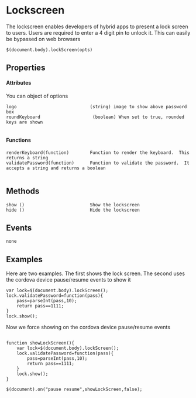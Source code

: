 # Lockscreen

The lockscreen enables developers of hybrid apps to present a lock screen to users.
Users are required to enter a 4 digit pin to unlock it.  This can easily be bypassed
on web browsers

```
$(document.body).lockScreen(opts)
```

## Properties

#### Attributes
You can object of options

```
logo                            (string) image to show above password box
roundKeyboard                    (boolean) When set to true, rounded keys are shown


```

#### Functions

```
renderKeyboard(function)        Function to render the keyboard.  This returns a string
validatePassword(function)      Function to validate the password.  It accepts a string and returns a boolean


```


## Methods
```
show ()                         Show the lockscreen
hide ()                         Hide the lockscreen
```

## Events
```
none
```

## Examples

Here are two examples.  The first shows the lock screen.  The second uses the cordova device pause/resume events to show it

```
var lock=$(document.body).lockScreen();
lock.validatePassword=function(pass){
    pass=parseInt(pass,10);
    return pass==1111;
}
lock.show();
```

Now we force showing on the cordova device pause/resume events

```

function showLockScreen(){
    var lock=$(document.body).lockScreen();
    lock.validatePassword=function(pass){
        pass=parseInt(pass,10);
        return pass==1111;
    }
    lock.show();
}

$(document).on("pause resume",showLockScreen,false);

```